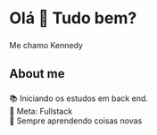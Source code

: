 <h1 align="left">Olá 👋 Tudo bem?</h1>

###

<p align="left">Me chamo Kennedy</p>

###

<h2 align="left">About me</h2>

###

<p align="left">📚 Iniciando os estudos em back end.<br>🎯 Meta: Fullstack<br>🧠 Sempre aprendendo coisas novas</p>

###
